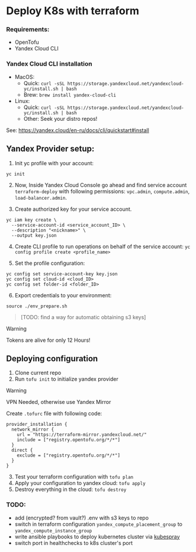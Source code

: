 # Deploy K8s with terraform

### Requirements:
* OpenTofu
* Yandex Cloud CLI

### Yandex Cloud CLI installation
* MacOS:
  * Quick: `curl -sSL https://storage.yandexcloud.net/yandexcloud-yc/install.sh | bash`
  * Brew: `brew install yandex-cloud-cli`
* Linux:
  * Quick: `curl -sSL https://storage.yandexcloud.net/yandexcloud-yc/install.sh | bash`
  * Other: Seek your distro repos!

See: https://yandex.cloud/en-ru/docs/cli/quickstart#install

## Yandex Provider setup:
1. Init yc profile with your account:
```
yc init
```

2. Now, Inside Yandex Cloud Console go ahead and find service account `terraform-deploy` with following permissions: `vpc.admin`, `compute.admin`, `load-balancer.admin`.

3. Create authorized key for your service account.
```
yc iam key create \
  --service-account-id <service_account_ID> \
  --description "<nickname>" \
  --output key.json
```
4. Create CLI profile to run operations on behalf of the service account:
   `yc config profile create <profile_name>`

5. Set the profile configuration:
```
yc config set service-account-key key.json 
yc config set cloud-id <cloud_ID> 
yc config set folder-id <folder_ID>
```

6. Export credentials to your environment:
```
source ./env_prepare.sh
```
> [TODO: find a way for automatic obtaining s3 keys]

> [!WARNING] 
> Tokens are alive for only 12 Hours!

## Deploying configuration

1. Clone current repo
2. Run `tofu init` to initialize yandex provider

> [!WARNING]
> VPN Needed, otherwise use Yandex Mirror

Create `.tofurc` file with following code: 
```HCL
provider_installation {
  network_mirror {
    url = "https://terraform-mirror.yandexcloud.net/"
    include = ["registry.opentofu.org/*/*"]
  }
  direct {
    exclude = ["registry.opentofu.org/*/*"]
  }
}
```
3. Test your terraform configuration with `tofu plan`
4. Apply your configuration to yandex cloud: `tofu apply`
5. Destroy everything in the cloud: `tofu destroy`

### TODO:
* add (encrypted? from vault?) .env with s3 keys to repo
* switch in terraform configuration `yandex_compute_placement_group` to `yandex_compute_instance_group`
* write ansible playbooks to deploy kubernetes cluster via [kubespray](https://github.com/kubernetes-sigs/kubespray)
* switch port in healthchecks to k8s cluster's port
